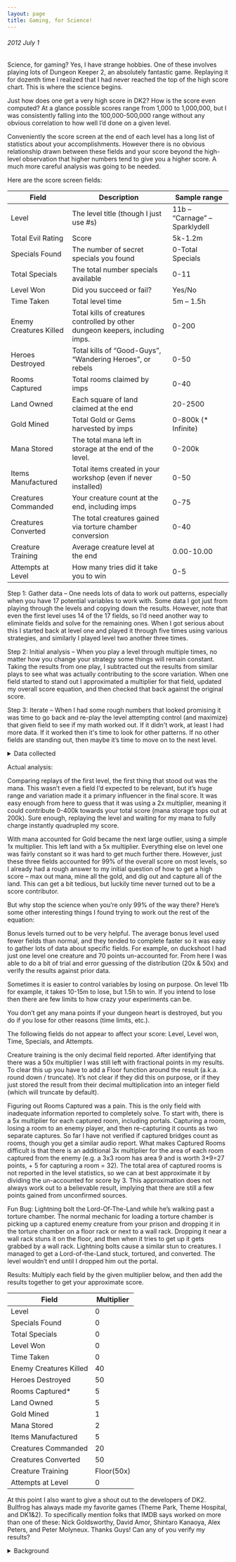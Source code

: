 ```yaml
---
layout: page
title: Gaming, for Science!
---
```


###### 2012 July 1<br>
Science, for gaming?  Yes, I have strange hobbies.  One of these involves playing lots of Dungeon Keeper 2, an absolutely fantastic game.  Replaying it for dozenth time I realized that I had never reached the top of the high score chart. This is where the science begins.

Just how does one get a very high score in DK2?  How is the score even computed?  At a glance possible scores range from 1,000 to 1,000,000, but I was consistently falling into the 100,000-500,000 range without any obvious correlation to how well I’d done on a given level.

Conveniently the score screen at the end of each level has a long list of statistics about your accomplishments.  However there is no obvious relationship drawn between these fields and your score beyond the high-level observation that higher numbers tend to give you a higher score.  A much more careful analysis was going to be needed.

Here are the score screen fields:

| Field                  | Description                                                                   | Sample range                  |
|------------------------|-------------------------------------------------------------------------------|-------------------------------|
| Level                  | The level title (though I just use #s)                                        | 11b – “Carnage” – Sparklydell |
| Total Evil Rating      | Score                                                                         | 5k-1.2m                       |
| Specials Found         | The number of secret specials you found                                       | 0-Total Specials              |
| Total Specials         | The total number specials available                                           | 0-11                          |
| Level Won              | Did you succeed or fail?                                                      | Yes/No                        |
| Time Taken             | Total level time                                                              | 5m – 1.5h                     |
| Enemy Creatures Killed | Total kills of creatures controlled by other dungeon keepers, including imps. | 0-200                         |
| Heroes Destroyed       | Total kills of “Good-Guys”, “Wandering Heroes”, or rebels                     | 0-50                          |
| Rooms Captured         | Total rooms claimed by imps                                                   | 0-40                          |
| Land Owned             | Each square of land claimed at the end                                        | 20-2500                       |
| Gold Mined             | Total Gold or Gems harvested by imps                                          | 0-800k (* Infinite)           |
| Mana Stored            | The total mana left in storage at the end of the level.                       | 0-200k                        |
| Items Manufactured     | Total items created in your workshop (even if never installed)                | 0-50                          |
| Creatures Commanded    | Your creature count at the end, including imps                                | 0-75                          |
| Creatures Converted    | The total creatures gained via torture chamber conversion                     | 0-40                          |
| Creature Training      | Average creature level at the end                                             | 0.00-10.00                    |
| Attempts at Level      | How many tries did it take you to win                                         | 0-5                           |

Step 1: Gather data – One needs lots of data to work out patterns, especially when you have 17 potential variables to work with.   Some data I got just from playing through the levels and copying down the results.  However, note that even the first level uses 14 of the 17 fields, so I’d need another way to eliminate fields and solve for the remaining ones.  When I got serious about this I started back at level one and played it through five times using various strategies, and similarly I played level two another three times.

Step 2: Initial analysis – When you play a level through multiple times, no matter how you change your strategy some things will remain constant.  Taking the results from one play, I subtracted out the results from similar plays to see what was actually contributing to the score variation.  When one field started to stand out I approximated a multiplier for that field, updated my overall score equation, and then checked that back against the original score.

Step 3: Iterate – When I had some rough numbers that looked promising it was time to go back and re-play the level attempting control (and maximize) that given field to see if my math worked out.  If it didn't work, at least I had more data.  If it worked then it's time to look for other patterns.  If no other fields are standing out, then maybe it’s time to move on to the next level.

<details>
  <summary>Data collected</summary>
https://docs.google.com/spreadsheets/d/1GO8WPQvnhvWq2Y4bXqznJs8lGJVA2Dy8Z168P6EowNs/edit#gid=0 <br/>
  
| ID | Level     | Score   | Specials Found | Total Specials | Victory | Time    | Creature Kills | Hero Kills | * Rooms Captured | Land Owned | Gold Mined | Mana Stored | Items made | Creatures | Converts | Training | Attempts |   | Calculated score | Diff | Probobly room area captured |
|----|-----------|---------|----------------|----------------|---------|---------|----------------|------------|------------------|------------|------------|-------------|------------|-----------|----------|----------|----------|---|------------------|------|-----------------------------|
|  1 |         1 |   89887 |              1 |              1 | Yes     | 0:06:51 |              0 |          3 |                1 |        170 |      27000 |       30763 |          0 |        11 |        0 |     2.72 |        1 |   |            89887 |    0 |                           0 |
|  2 |         1 |   60214 |              1 |              1 | Yes     | 0:04:18 |              0 |          3 |                1 |        130 |      27000 |       16035 |          0 |        10 |        0 |     2.39 |        1 |   |            60194 |   20 |                 6.666666667 |
|  3 |         1 |  139017 |              1 |              1 | Yes     | 0:09:28 |              0 |          3 |                1 |        205 |      27000 |       55234 |          0 |        12 |        0 |     2.58 |        1 |   |           139017 |    0 |                           0 |
|  6 |         1 |  129446 |              0 |              1 | Yes     | 0:07:57 |              0 |          3 |                1 |        199 |      27000 |       50470 |          0 |        13 |        0 |     1.92 |        1 |   |           129446 |    0 |                           0 |
|  7 |         1 |  428684 |              0 |              1 | Yes     | 0:23:18 |              0 |          3 |                1 |        213 |      27000 |      200000 |          0 |        19 |        0 |     1.68 |        1 |   |           428684 |    0 |                           0 |
|  4 |         2 |  331413 |              1 |              1 | Yes     | 0:15:02 |              0 |         18 |                1 |        313 |      99000 |      114663 |          0 |        24 |        0 |     2.75 |        1 |   |           331413 |    0 |                           0 |
|  5 |         2 |  277057 |              1 |              1 | Yes     | 0:14:45 |              0 |         18 |                1 |        368 |      99000 |       87305 |          0 |        27 |        0 |     3.25 |        1 |   |           277057 |    0 |                           0 |
|  8 |         2 |  502372 |              1 |              1 | Yes     | 0:18:19 |              0 |         18 |                1 |        381 |      99000 |      200000 |          0 |        20 |        0 |     3.25 |        1 |   |           502372 |    0 |                           0 |
|  9 |         3 |  466432 |              1 |              1 | Yes     | 0:32:36 |              0 |         18 |                3 |        682 |      61364 |      200000 |          2 |        26 |        0 |      4.3 |        1 |   |           466434 |   -2 |               -0.6666666667 |
| 10 |         4 |  718063 |              4 |              4 | Yes     | 0:44:44 |              0 |         19 |                9 |       1326 |     309000 |      200000 |         11 |        41 |        0 |     5.87 |        1 |   |           717793 |  270 |                          90 |
| 11 |         5 |  606180 |              4 |              5 | Yes     | 0:34:04 |              0 |          8 |                2 |        735 |     201000 |      200000 |          5 |        36 |        0 |     4.36 |        1 |   |           606048 |  132 |                          44 |
| 12 | 6a        |  774409 |             11 |             11 | Yes     | 0:54:14 |              0 |         21 |               10 |       2156 |     360000 |      200000 |         37 |        40 |       16 |     5.39 |        1 |   |           773934 |  475 |                 158.3333333 |
| 13 |         7 |  550339 |              6 |              6 | Yes     | 1:08:00 |              0 |         16 |               10 |        898 |     270000 |      136155 |          7 |        53 |       19 |     4.81 |        1 |   |           549935 |  404 |                 134.6666667 |
| 14 |         8 |  563168 |              8 |             10 | Yes     | 0:53:55 |              0 |         50 |               17 |        556 |     156000 |      200000 |          0 |        28 |        0 |     3.92 |        1 |   |           562121 | 1047 |                         349 |
| 15 | Duckshoot |  402445 |              0 |              0 | Yes     | 0:03:21 |              0 |         42 |                0 |         55 |          0 |      200000 |          0 |         1 |        0 |        1 |        1 |   |           402445 |    0 |                           0 |
| 16 | Duckshoot |  400445 |              0 |              0 | Yes     | 0:04:09 |              0 |          2 |                0 |         55 |          0 |      200000 |          0 |         1 |        0 |        1 |        1 |   |           400445 |    0 |                           0 |
| 17 | Golf      |   10275 |              0 |              0 | No      | 0:01:05 |              0 |          0 |                0 |         79 |          0 |        4940 |          0 |         0 |        0 |        0 |        1 |   |            10275 |    0 |                           0 |
| 18 |         9 |  672722 |              2 |              5 | No      | 0:24:57 |              0 |          3 |                2 |        674 |     268313 |      200000 |          0 |        29 |        0 |     3.82 |        1 |   |           672614 |  108 |                          36 |
| 19 |         9 | 1138321 |              5 |              5 | Yes     | 0:50:18 |              0 |          7 |                3 |       1286 |     730950 |      199221 |          0 |        59 |       13 |     5.44 |        2 |   |          1138289 |   32 |                 10.66666667 |
| 20 |        10 |  817554 |              7 |              9 | Yes     | 0:38:33 |              6 |         26 |               10 |       1203 |     407600 |      200000 |         43 |        36 |        0 |      4.2 |        1 |   |           816350 | 1204 |                 401.3333333 |
| 21 | Maze      |  402960 |              0 |              0 | No      | 0:02:51 |              0 |          0 |                0 |        544 |          0 |      200000 |          0 |         7 |        0 |        2 |        1 |   |           402960 |    0 |                           0 |
| 22 | Maze      |  403051 |              0 |              0 | Yes     | 0:03:43 |              0 |          1 |                0 |        558 |          0 |      200000 |          0 |         6 |        0 |     1.83 |        3 |   |           403051 |    0 |                           0 |
| 23 | 11b       | 1190855 |              0 |              0 | Yes     | 1:26:00 |            177 |          0 |               39 |       2262 |     764858 |      200000 |          8 |        61 |       15 |     5.13 |        1 |   |          1185709 | 5146 |                 1715.333333 |
| 24 | 11b       |  757378 |              0 |              0 | Yes     | 1:14:00 |            145 |          0 |               33 |       1422 |     337637 |      200000 |          0 |        51 |       15 |     4.84 |        1 |   |           752724 | 4654 |                 1551.333333 |
| 25 | 11b       |  757451 |              0 |              0 | Yes     | 1:22:00 |            149 |          0 |               33 |       1409 |     337637 |      200000 |          8 |        47 |       15 |        5 |        1 |   |           752787 | 4664 |                 1554.666667 |
| 26 | 11b       |   48431 |              0 |              0 | No      | 0:15:01 |              0 |          0 |                1 |         27 |      48000 |           0 |          0 |         9 |        0 |     2.22 |        0 |   |            48431 |    0 |                           0 |
| 27 | 11b       |    6360 |              0 |              0 | No      | 0:16:19 |              3 |          0 |                0 |         26 |       6000 |           0 |          0 |         3 |        0 |        1 |        0 |   |             6360 |    0 |                           0 |
| 28 | 11b       |   13246 |              0 |              0 | No      | 0:26:03 |            171 |          0 |                0 |         33 |       6000 |           0 |          0 |         8 |        0 |     1.62 |        0 |   |            13246 |    0 |                           0 |
| 29 | 11b       |  127159 |              0 |              0 | No      | 0:21:40 |             15 |          0 |                2 |         32 |     126000 |           0 |          0 |        14 |        0 |     1.64 |        0 |   |           127132 |   27 |                           9 |
| 30 | 11b       |  127664 |              0 |              0 | No      | 0:22:28 |             26 |          0 |                3 |         31 |     126000 |           0 |          0 |        12 |        0 |     2.25 |        0 |   |           127562 |  102 |                          34 |
| 31 | 11b       |  128827 |              0 |              0 | No      | 0:21:15 |             29 |          0 |                4 |        229 |     126000 |           0 |          0 |        10 |        0 |      2.5 |        0 |   |           128650 |  177 |                          59 |
| 32 | 11b       |  128968 |              0 |              0 | No      | 0:20:46 |             31 |          0 |                4 |        243 |     126000 |           0 |          0 |         9 |        0 |     2.66 |        0 |   |           128788 |  180 |                          60 |
| 33 | 11b       |  100738 |              0 |              0 | No      | 0:15:49 |              0 |          0 |                1 |        205 |      99000 |           0 |         38 |        22 |        0 |     1.36 |        0 |   |           100728 |   10 |                 3.333333333 |
| 34 | 11b       |   50486 |              0 |              0 | No      | 0:12:31 |              1 |          1 |                1 |         99 |      49546 |           0 |          6 |        11 |        0 |        2 |        0 |   |            50486 |    0 |                           0 |
| 35 | 11b       |   52214 |              0 |              0 | No      | 0:11:12 |              0 |          0 |                1 |        133 |      51183 |           0 |          6 |        12 |        0 |     1.83 |        0 |   |            52214 |    0 |                           0 |
| 36 | 11b       |   52499 |              0 |              0 | No      | 0:13:19 |              3 |          1 |                1 |        207 |      50911 |           0 |          6 |        12 |        0 |     2.16 |        0 |   |            52499 |    0 |                           0 |
| 37 |        12 |  640040 |              6 |              7 | Yes     | 0:48:20 |             28 |         48 |                6 |       1135 |     228273 |      200000 |          0 |        27 |        0 |     4.77 |        1 |   |           638276 | 1764 |                         588 |
| 38 |        12 |  540011 |              0 |              7 | Yes     | 0:42:09 |             32 |         48 |                6 |        448 |     132000 |      200000 |          0 |        11 |        0 |     2.63 |        1 |   |           538301 | 1710 |                         570 |
| 39 |        13 | 1110310 |              6 |              8 | Yes     | 1:16:00 |             94 |         22 |               24 |       1839 |     686925 |      200000 |          0 |        71 |       40 |     5.94 |        1 |   |          1104817 | 5493 |                        1831 |
| 40 | Bowling   |   17181 |              0 |              0 | No      | 0:00:00 |              0 |          2 |                0 |        319 |          0 |        7743 |          0 |         0 |        0 |        0 |        1 |   |            17181 |    0 |                           0 |
| 41 |        14 |   28141 |              0 |              8 | No      | 0:11:26 |              0 |          1 |                0 |        176 |      27000 |           0 |          0 |         7 |        0 |     1.42 |        0 |   |            28141 |    0 |                           0 |
| 42 |        14 |  490260 |              8 |              8 | Yes     | 0:58:46 |              0 |         62 |                3 |        598 |     114000 |      184515 |          0 |        37 |        0 |     7.27 |        2 |   |           490238 |   22 |                 7.333333333 |

</details>

Actual analysis:

Comparing replays of the first level, the first thing that stood out was the mana.  This wasn’t even a field I’d expected to be relevant, but it’s huge range and variation made it a primary influencer in the final score.  It was easy enough from here to guess that it was using a 2x multiplier, meaning it could contribute 0-400k towards your total score (mana storage tops out at 200k).  Sure enough, replaying the level and waiting for my mana to fully charge instantly quadrupled my score.

With mana accounted for Gold became the next large outlier, using a simple 1x multiplier.  This left land with a 5x multiplier.  Everything else on level one was fairly constant so it was hard to get much further there.  However, just these three fields accounted for 99% of the overall score on most levels, so I already had a rough answer to my initial question of how to get a high score – max out mana, mine all the gold, and dig out and capture all of the land.  This can get a bit tedious, but luckily time never turned out to be a score contributor.

But why stop the science when you’re only 99% of the way there?  Here’s some other interesting things I found trying to work out the rest of the equation:

Bonus levels turned out to be very helpful.  The average bonus level used fewer fields than normal, and they tended to complete faster so it was easy to gather lots of data about specific fields.  For example, on duckshoot I had just one level one creature and 70 points un-accounted for.  From here I was able to do a bit of trial and error guessing of the distribution (20x & 50x) and verify the results against prior data.

Sometimes it is easier to control variables by losing on purpose.  On level 11b for example, it takes 10-15m to lose, but 1.5h to win.  If you intend to lose then there are few limits to how crazy your experiments can be.

You don’t get any mana points if your dungeon heart is destroyed, but you do if you lose for other reasons (time limits, etc.).

The following fields do not appear to affect your score: Level, Level won, Time, Specials, and Attempts.

Creature training is the only decimal field reported.  After identifying that there was a 50x multiplier I was still left with fractional points in my results.  To clear this up you have to add a Floor function around the result (a.k.a. round down / truncate).  It’s not clear if they did this on purpose, or if they just stored the result from their decimal multiplication into an integer field (which will truncate by default).

Figuring out Rooms Captured was a pain.  This is the only field with inadequate information reported to completely solve.  To start with, there is a 5x multiplier for each captured room, including portals.  Capturing a room, losing a room to an enemy player, and then re-capturing it counts as two separate captures.  So far I have not verified if captured bridges count as rooms, though you get a similar audio report.  What makes Captured Rooms difficult is that there is an additional 3x multiplier for the area of each room captured from the enemy (e.g. a 3x3 room has area 9 and is worth 3*9=27 points, + 5 for capturing a room = 32).  The total area of captured rooms is not reported in the level statistics, so we can at best approximate it by dividing the un-accounted for score by 3.  This approximation does not always work out to a believable result, implying that there are still a few points gained from unconfirmed sources.

Fun Bug: Lightning bolt the Lord-Of-The-Land while he’s walking past a torture chamber.  The normal mechanic for loading a torture chamber is picking up a captured enemy creature from your prison and dropping it in the torture chamber on a floor rack or next to a wall rack.  Dropping it near a wall rack stuns it on the floor, and then when it tries to get up it gets grabbed by a wall rack.  Lightning bolts cause a similar stun to creatures.  I managed to get a Lord-of-the-Land stuck, tortured, and converted.  The level wouldn’t end until I dropped him out the portal.

Results: Multiply each field by the given multiplier below, and then add the results together to get your approximate score.

| Field                  | Multiplier |
|------------------------|------------|
| Level                  | 0          |
| Specials Found         | 0          |
| Total Specials         | 0          |
| Level Won              | 0          |
| Time Taken             | 0          |
| Enemy Creatures Killed | 40         |
| Heroes Destroyed       | 50         |
| Rooms Captured*        | 5          |
| Land Owned             | 5          |
| Gold Mined             | 1          |
| Mana Stored            | 2          |
| Items Manufactured     | 5          |
| Creatures Commanded    | 20         |
| Creatures Converted    | 50         |
| Creature Training      | Floor(50x) |
| Attempts at Level      | 0          |

At this point I also want to give a shout out to the developers of DK2.  Bullfrog has always made my favorite games (Theme Park, Theme Hospital, and DK1&2).  To specifically mention folks that IMDB says worked on more than one of these: Nick Goldsworthy, David Amor, Shintaro Kanaoya, Alex Peters, and Peter Molyneux.  Thanks Guys!  Can any of you verify my results?

<details>
  <summary>Background</summary>
Originally posted at https://tracher.livejournal.com/119711.html
 <details> 
